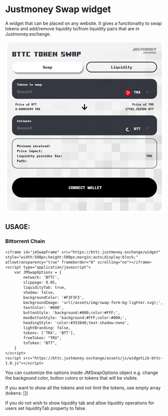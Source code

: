 # Justmoney Swap widget 

A widget that can be placed on any website. It gives a functionality 
to swap tokens and add/remove liquidity to/from liquidity pairs that are in Justmoney.exchange.


![Widget sample](widget-sample.png)

## USAGE:

### Bittorrent Chain

```
<iframe id="jmSwapFrame" src="https://bttc.justmoney.exchange/widget" style="width:500px;height:500px;margin:auto;display:block;" allowtransparency="true" frameborder="0" scrolling="no"></iframe>
<script type="application/javascript">
    var JMSwapOptions = {
        network: 'BTTC',
        slippage: 0.05,
        liquidityTab: true,
        shadow: false,
        backgroundColor: '#F3F3F3',
        backgroundImage: 'url(/assets/img/swap-form-bg-lighter.svg);',
        textColor: '#000',
        buttonStyle: 'background:#000;color:#FFF;',
        maxButtonStyle: 'background:#FFF;color:#000;',
        headingStyle: 'color:#353840;text-shadow:none',
        lightBranding: false,
        tokens: ['TRX', 'BTT'],
        fromToken: "TRX",
        toToken: "BTT",
    }
</script>
<script src="https://bttc.justmoney.exchange/assets/js/widgetLib-bttc-1.0.js"></script>
```

You can customize the options inside JMSwapOptions object e.g. change the backgound color, button colors or
tokens that will be visible.

If you want to show all the tokens and not limit the tokens, use empty array (tokens: [])

If you do not wish to show liquidity tab and allow liquidity operations for users set liquidityTab property to false.